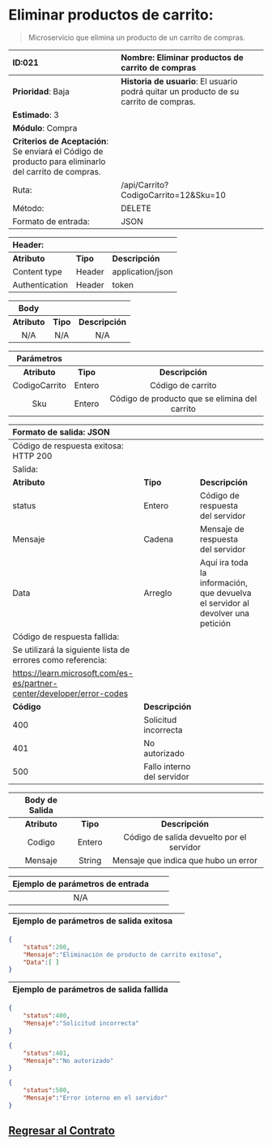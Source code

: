 # Eliminar productos de carrito:

> Microservicio que elimina un producto de un carrito de compras. 

| **ID**:021                                                                                            | **Nombre**: Eliminar productos de carrito de compras                                   |
|:----------------------------------------------------------------------------------------------------- |:-------------------------------------------------------------------------------------- |
| **Prioridad**: Baja                                                                                   | **Historia de usuario**: El usuario podrá quitar un producto de su carrito de compras. |
| **Estimado**: 3                                                                                       |                                                                                        |
| **Módulo**: Compra                                                                                    |                                                                                        |
| **Criterios de Aceptación**: Se enviará el Código de producto para eliminarlo del carrito de compras. |                                                                                        |
| Ruta:                                                                                                 | /api/Carrito?CodigoCarrito=12&Sku=10                                                   |
| Método:                                                                                               | DELETE                                                                                 |
| Formato de entrada:                                                                                   | JSON                                                                                   |

| Header:        |          |                  |
|:-------------- |:-------- |:---------------- |
| **Atributo**   | **Tipo** | **Descripción**  |
| Content type   | Header   | application/json |
| Authentication | Header   | token <TOKEN>    |

| Body         |          |                 |
|:------------:|:--------:|:---------------:|
| **Atributo** | **Tipo** | **Descripción** |
| N/A          | N/A      | N/A             |

| Parámetros    |          |                                               |
|:-------------:|:--------:|:---------------------------------------------:|
| **Atributo**  | **Tipo** | **Descripción**                               |
| CodigoCarrito | Entero   | Código de carrito                             |
| Sku           | Entero   | Código de producto que se elimina del carrito |

| Formato de salida: JSON                                                  |                            |                                                                                 |     |
|:------------------------------------------------------------------------ |:-------------------------- |:------------------------------------------------------------------------------- |:--- |
| Código de respuesta exitosa: HTTP 200                                    |                            |                                                                                 |     |
| Salida:                                                                  |                            |                                                                                 |     |
| **Atributo**                                                             | **Tipo**                   | **Descripción**                                                                 |     |
| status                                                                   | Entero                     | Código de respuesta del servidor                                                |     |
| Mensaje                                                                  | Cadena                     | Mensaje de respuesta del servidor                                               |     |
| Data                                                                     | Arreglo                    | Aquí ira toda la información, que devuelva el servidor al devolver una petición |     |
| Código de respuesta fallida:                                             |                            |                                                                                 |     |
| Se utilizará la siguiente lista de errores como referencia:              |                            |                                                                                 |     |
| <https://learn.microsoft.com/es-es/partner-center/developer/error-codes> |                            |                                                                                 |     |
| **Código**                                                               | **Descripción**            |                                                                                 |     |
| 400                                                                      | Solicitud incorrecta       |                                                                                 |     |
| 401                                                                      | No autorizado              |                                                                                 |     |
| 500                                                                      | Fallo interno del servidor |                                                                                 |     |

| Body de Salida |          |                                           |
|:--------------:|:--------:|:-----------------------------------------:|
| **Atributo**   | **Tipo** | **Descripción**                           |
| Codigo         | Entero   | Código de salida devuelto por el servidor |
| Mensaje        | String   | Mensaje que indica que hubo un error      |

| Ejemplo de parámetros de entrada |     |     |
|:--------------------------------:|:---:|:---:|
| N/A                              |     |     |

| Ejemplo de parámetros de salida exitosa |     |
|:---------------------------------------:|:---:|

```json
{
    "status":200,
    "Mensaje":"Eliminación de producto de carrito exitoso",
    "Data":[ ]
}
```

| Ejemplo de parámetros de salida fallida |     |
|:---------------------------------------:|:---:|

```json
{
    "status":400,
    "Mensaje":"Solicitud incorrecta"
}

{
    "status":401,
    "Mensaje":"No autorizado"
}

{
    "status":500,
    "Mensaje":"Error interno en el servidor"
}
```
## [Regresar al Contrato](../servicio_compra.md)